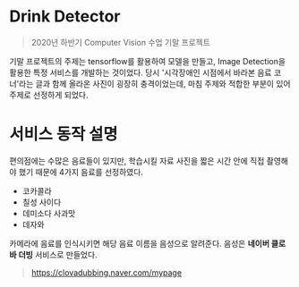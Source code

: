 # Drink Detector
>2020년 하반기 Computer Vision 수업 기말 프로젝트

기말 프로젝트의 주제는 tensorflow를 활용하여 모델을 만들고, Image Detection을 활용한 특정 서비스를 개발하는 것이었다. 당시 '시각장애인 시점에서 바라본 음료 코너'라는 글과 함께 올라온 사진이 굉장히 충격이었는데, 마침 주제와 적합한 부분이 있어 주제로 선정하게 되었다.

# 서비스 동작 설명
편의점에는 수많은 음료들이 있지만, 학습시킬 자료 사진을 짧은 시간 안에 직접 촬영해야 했기 때문에 4가지 음료를 선정하였다.

- 코카콜라
- 칠성 사이다
- 데미소다 사과맛
- 데자와

카메라에 음료를 인식시키면 해당 음료 이름을 음성으로 알려준다.
음성은 **네이버 클로바 더빙** 서비스로 만들었다.
>https://clovadubbing.naver.com/mypage

